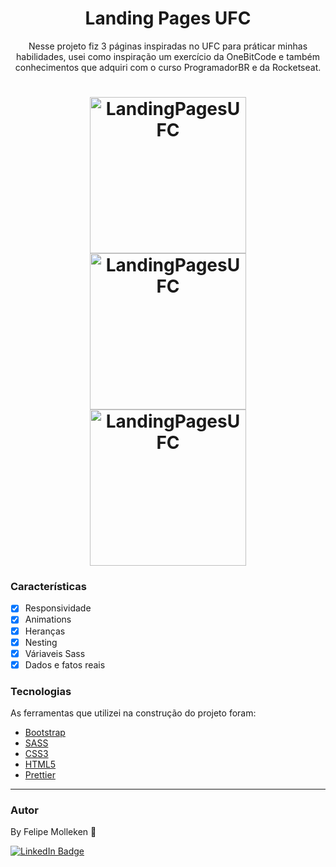 <h1 align="center">Landing Pages UFC</h1>

<p align="center">Nesse projeto fiz 3 páginas inspiradas no UFC para práticar minhas habilidades, usei como inspiração um exercício da OneBitCode e também conhecimentos que adquiri com o curso ProgramadorBR e da Rocketseat.</p>
<h1 align="center">
  <img alt="LandingPagesUFC" title="LandingPagesUFC" src="./ImagensUFC/site1.gif" height="250" />
  <img alt="LandingPagesUFC" title="LandingPagesUFC" src="./ImagensUFC/site2.gif" height="250" />
  <img alt="LandingPagesUFC" title="LandingPagesUFC" src="./ImagensUFC/site3.gif" height="250" />
</h1>

### Características

- [x] Responsividade
- [x] Animations
- [x] Heranças
- [x] Nesting
- [x] Váriaveis Sass
- [x] Dados e fatos reais

### Tecnologias

As ferramentas que utilizei na construção do projeto foram:

- [Bootstrap](https://getbootstrap.com/)
- [SASS](https://sass-lang.com/)
- [CSS3](https://developer.mozilla.org/pt-BR/docs/Web/CSS)
- [HTML5](https://developer.mozilla.org/pt-BR/docs/Web/HTML)
- [Prettier](https://prettier.io/)

---

### Autor


By Felipe Molleken 👋

[![LinkedIn Badge](https://img.shields.io/badge/-FELIPE_MOLLEKEN-blue?style=flat-square&logo=Linkedin&logoColor=white&link=https://www.linkedin.com/in/felipegois/)](https://www.linkedin.com/in/felipegois/)



